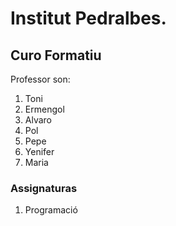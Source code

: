 # Institut Pedralbes.
## Curo Formatiu

Professor son:
1. Toni
2. Ermengol
3. Alvaro
4. Pol
5. Pepe
6. Yenifer
7. Maria


### Assignaturas
<ol>
    <li>Programació</li>
</ol>  
